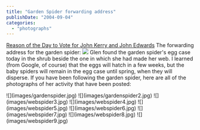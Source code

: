 ```yaml
---
title: "Garden Spider forwarding address"
publishDate: "2004-09-04"
categories: 
  - "photographs"
---
```


[Reason of the Day to Vote for John Kerry and John Edwards](http://www.thirdlayer.org/sw/vote/index.html) The forwarding address for the garden spider: ![](images/webspider9.jpg) Glen found the garden spider's egg case today in the shrub beside the one in which she had made her web. I learned (from Google, of course) that the eggs will hatch in a few weeks, but the baby spiders will remain in the egg case until spring, when they will disperse. If you have been following the garden spider, here are all of the photographs of her activity that have been posted:

<!--more--> ![](images/gardenspider.jpg) ![](images/gardenspider2.jpg) ![](images/webspider3.jpg) ![](images/webspider4.jpg) ![](images/webspider5.jpg) ![](images/webspider6.jpg) ![](images/webspider7.jpg) ![](images/webspider8.jpg) ![](images/webspider9.jpg)
